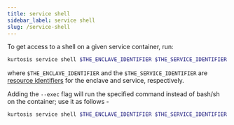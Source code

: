 ```yaml
---
title: service shell
sidebar_label: service shell
slug: /service-shell
---
```


To get access to a shell on a given service container, run:

```bash
kurtosis service shell $THE_ENCLAVE_IDENTIFIER $THE_SERVICE_IDENTIFIER
```

where `$THE_ENCLAVE_IDENTIFIER` and the `$THE_SERVICE_IDENTIFIER` are [resource identifiers](../concepts-reference/resource-identifier.md) for the enclave and service, respectively.

Adding the `--exec` flag will run the specified command instead of bash/sh on the container; use it as follows -

```bash
kurtosis service shell $THE_ENCLAVE_IDENTIFIER $THE_SERVICE_IDENTIFIER --exec 'command to run'
```